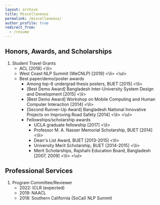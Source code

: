 ```yaml
---
layout: archive
title: Miscellaneous
permalink: /miscellaneous/
author_profile: true
redirect_from:
  - /resume
---
```


<h2>Honors, Awards, and Scholarships</h2>
<ol>
	<li> Student Travel Grants 
		<ul>
			<li> ACL [2018] <\li>
			<li> West Coast NLP Summit (WeCNLP) [2019]  <\li>
		<\ul>
	</li>
	<li> Best paper/demo/poster awards 
		<ul>
			<li>  Among top-6 undergrad thesis posters, BUET [2015] <\li>
		 	<li> [Best Demo Award] Bangladesh Inter-University System Design and Development [2015] <\li>
        		<li> [Best Demo Award] Workshop on Mobile Computing and Human Computer Interaction [2014] <\li>
        		<li> [Second Runner-Up Award] Bangladesh National Innovative  Projects on Improving  Road  Safety [2014] <\li> 
		<\ul>		
	</li>
	<li> Fellowships/scholarship awards 
		<ul>
			<li>  UCLA graduate fellowship  [2017] <\li>
		 	<li> Professor M. A.  Nasser Memorial Scholarship, BUET [2014] <\li>
        		<li> Dean's List Award, BUET [2013-2015] <\li>
        		<li> University Merit Scholarship, BUET [2014-2015] <\li> 
			<li> Merit Scholarships, Rajshahi Education Board, Bangladesh [2007, 2009] <\li> 	
		<\ul>	
	</li>
</ol>


<h2>Professional Services</h2>
<ol>
	<li> Program Committee/Reviewer
		<ul>
			<li>2022: ICLR (expected) </li>
			<li>2019: NAACL </li>
			<li>2018: Southern California (SoCal) NLP Summit </li>
    		</ul>
	</li>
</ol>



